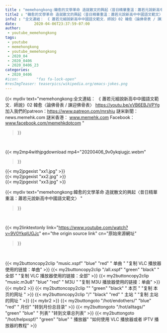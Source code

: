 ```yaml
---
title : "memehongkong:韓愈的文學革命 造就散文的興起〈昔日精華重溫：蕭若元說新高中中國語文範文〉 "
title2 : "韓愈的文學革命 造就散文的興起〈昔日精華重溫：蕭若元說新高中中國語文範文〉 "
info2 : "全文連結： 《 蕭若元細說新高中中國語文範文．師說》02 韓愈〈論佛骨表 / 諫迎佛骨表〉 https://youtu.be/xVB6EBJVPYg  加入我們的patreon：https://www.patreon.com/mrshiu 謎米新聞：news.memehk.com 謎米香港： www.memehk.com Facebook：www.facebook.com/memehkdotcom "
date:        2020-04-06T23:37:59-07:00
author:
 - youtube_memehongkong
tags:
 - youtube
 - memehongkong
 - youtube_memehongkong
 - 2020_04
 - 2020_0406
 - 2020_0406_23
categories:
 - 2020_0406
#icon:        "fas fa-lock-open"
#resImgTeaser: teaserpics/wikipedia.org/emacs-jokes.png
---
```


{{< mydiv text="memehongkong:全文連結： 《 蕭若元細說新高中中國語文範文．師說》02 韓愈〈論佛骨表 / 諫迎佛骨表〉 https://youtu.be/xVB6EBJVPYg  加入我們的patreon：https://www.patreon.com/mrshiu 謎米新聞：news.memehk.com 謎米香港： www.memehk.com Facebook：www.facebook.com/memehkdotcom "
>}}
<br>


{{< my2mp4withjpgdownload mp4="20200406_9v0ykqiugjc.webm"
>}}

{{< my2jpgexist "xx1.jpg" >}}<br>
{{< my2jpgexist "xx2.jpg" >}}<br>
{{< my2jpgexist "xx3.jpg" >}}<br>



{{< mydiv text="memehongkong:韓愈的文學革命 造就散文的興起〈昔日精華重溫：蕭若元說新高中中國語文範文〉 "
>}}
<br>

{{< my2linktextonly link="https://www.youtube.com/watch?v=9V0YkqIUGJc"
en="the origin source link" cn="原始來源網址"
>}}


<br>

{{< my2buttoncopy2clip "music.xspf"        "blue"   "red"    " 单曲 "  "复制 VLC 播放器使用的链接：单曲" >}} {{< my2buttoncopy2clip "/all.xspf"         "green"  "black"  " 全部 "  "复制 VLC 播放器使用的链接：全部" >}} {{< my2buttoncopy2clip "music.m3u8"        "blue"   "red"    " M3U  "    "复制 M3U 播放器使用的链接：单曲" >}} {{< mybr2 >}} {{< my2buttoncopy2clip ""                  "green"  "black"  " 本页 "    "复制 本页的网址 " >}} {{< my2buttoncopy2clip "/"                 "black"  "red"    " 主站 "    "复制 主站的网址 " >}} {{< mybr2 >}} {{< my2buttongoto      "/hot/endothers/"   "blue"   "red"    " 月份"   "转到月份总目录" >}} {{< my2buttongoto      "/hot/alltags/"     "green"  "blue"   " 列表"   "转到文章总列表" >}} {{< my2buttongoto      "/hot/helpxspf/"    "green"  "blue"   " 播放器" "如何使用 VLC 播放器或者 IPTV 播放器的教程" >}} 
